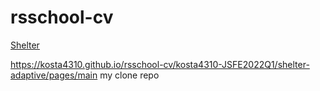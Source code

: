 # rsschool-cv   
[Shelter]( https://kosta4310.github.io/rsschool-cv/kosta4310-JSFE2022Q1/shelter-dom/pages/main)   

 https://kosta4310.github.io/rsschool-cv/kosta4310-JSFE2022Q1/shelter-adaptive/pages/main
my clone
repo
